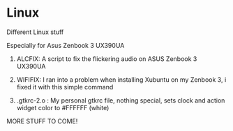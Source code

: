 # Linux
Different Linux stuff

Especially for Asus Zenbook 3 UX390UA

1. ALCFIX: A script to fix the flickering audio on ASUS Zenbook 3 UX390UA

2. WIFIFIX: I ran into a problem when installing Xubuntu on my Zenbook 3, i fixed it with this simple command

3. .gtkrc-2.o : My personal gtkrc file, nothing special, sets clock and action widget color to #FFFFFF (white)



MORE STUFF TO COME!
